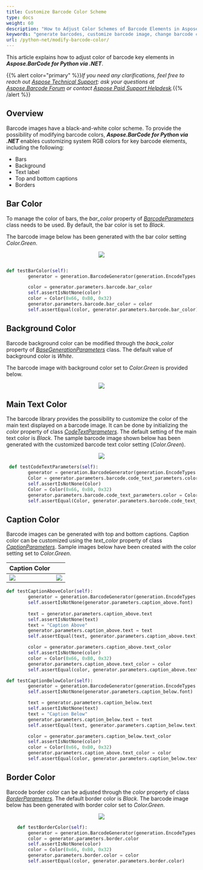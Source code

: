 ```yaml
---
title: Customize Barcode Color Scheme
type: docs
weight: 60
description: "How to Adjust Color Schemes of Barcode Elements in Aspose.BarCode for Python"
keywords: "generate barcodes, customize barcode image, change barcode color, set barcode color, generate colored barcodes, barcode color in Python, work with barcode image in Aspose.BarCode, generate barcodes in Aspose.BarCode"
url: /python-net/modify-barcode-color/
---
```

This article explains how to adjust color of barcode key elements in ***Aspose.BarCode for Python via .NET***.

{{% alert color="primary" %}}*If you need any clarifications, feel free to reach out [Aspose Technical Support](/barcode/python-net/technical-support/): ask your questions at [Aspose.Barcode Forum](https://forum.aspose.com/c/barcode/13) or contact [Aspose Paid Support Helpdesk](https://helpdesk.aspose.com/).*{{% /alert %}}

## **Overview**
Barcode images have a black-and-white color scheme. To provide the possibility of modifying barcode colors, ***Aspose.BarCode for Python via .NET*** enables customizing system RGB colors for key barcode elements, including the following:
- Bars
- Background
- Text label
- Top and bottom captions
- Borders

## **Bar Color**
To manage the color of bars, the *bar_color* property of [*BarcodeParameters*](https://reference.aspose.com/barcode/python-net/aspose.barcode.generation/barcodeparameters/) class needs to be used. By default, the bar color is set to *Black*.  
  
The barcode image below has been generated with the bar color setting *Color.Green*.
  
<p align="center"><image src="colorbarcode.png"></p>

```python

def testBarColor(self):
        generator = generation.BarcodeGenerator(generation.EncodeTypes.CODE_39_STANDARD, "12345678")

        color = generator.parameters.barcode.bar_color
        self.assertIsNotNone(color)
        color = Color(0x66, 0xB0, 0x32)
        generator.parameters.barcode.bar_color = color
        self.assertEqual(color, generator.parameters.barcode.bar_color)

```

## **Background Color**
Barcode background color can be modified through the *back_color* property of [*BaseGenerationParameters*](https://reference.aspose.com/barcode/python-net/aspose.barcode.generation/basegenerationparameters/) class. The default value of background color is *White*.  
  
The barcode image with background color set to *Color.Green* is provided below.
   
<p align="center"><image src="colorbackground.png"></p>

## **Main Text Color**
The barcode library provides the possibility to customize the color of the main text displayed on a barcode image. It can be done by initializing the *color* property of class [*CodeTextParameters*](https://reference.aspose.com/barcode/python-net/aspose.barcode.generation/codetextparameters/). The default setting of the main text color is *Black*. The sample barcode image shown below has been generated with the customized barcode text color setting (*Color.Green*).
  
<p align="center"><image src="colorcodetext.png"></p>

```python
 def testCodeTextParameters(self):
        generator = generation.BarcodeGenerator(generation.EncodeTypes.CODE_39_STANDARD, "12345678")
        Color = generator.parameters.barcode.code_text_parameters.color
        self.assertIsNotNone(Color)
        Color = Color(0x66, 0xB0, 0x32)
        generator.parameters.barcode.code_text_parameters.color = Color
        self.assertEqual(Color, generator.parameters.barcode.code_text_parameters.color)
```

## **Caption Color**
Barcode images can be generated with top and bottom captions. Caption color can be customized using the *text_color* property of class [*CaptionParameters*](https://reference.aspose.com/barcode/python-net/aspose.barcode.generation/captionparameters/). Sample images below have been created with the color setting set to *Color.Green*.
  
|Caption Color|   |
|:--| :-: |
|<image src="colorcaptionabove.png">|<image src="colorcaptionbelow.png">|
  
```python
def testCaptionAboveColor(self):
        generator = generation.BarcodeGenerator(generation.EncodeTypes.CODE_39_STANDARD, "12345678")
        self.assertIsNotNone(generator.parameters.caption_above.font)
        
        text = generator.parameters.caption_above.text
        self.assertIsNotNone(text)
        text = "Caption Above"
        generator.parameters.caption_above.text = text
        self.assertEqual(text, generator.parameters.caption_above.text)

        color = generator.parameters.caption_above.text_color
        self.assertIsNotNone(color)
        color = Color(0x66, 0xB0, 0x32)
        generator.parameters.caption_above.text_color = color
        self.assertEqual(color, generator.parameters.caption_above.text_color)

```
  
```python
def testCaptionBelowColor(self):
        generator = generation.BarcodeGenerator(generation.EncodeTypes.CODE_39_STANDARD, "12345678")
        self.assertIsNotNone(generator.parameters.caption_below.font)

        text = generator.parameters.caption_below.text
        self.assertIsNotNone(text)
        text = "Caption Below"
        generator.parameters.caption_below.text = text
        self.assertEqual(text, generator.parameters.caption_below.text)

        color = generator.parameters.caption_below.text_color
        self.assertIsNotNone(color)
        color = Color(0x66, 0xB0, 0x32)
        generator.parameters.caption_above.text_color = color
        self.assertEqual(color, generator.parameters.caption_below.text_color)
```


## **Border Color**
Barcode border color can be adjusted through the *color* property of class [*BorderParameters*](https://reference.aspose.com/barcode/python-net/aspose.barcode.generation/borderparameters/). The default border color is *Black*. The barcode image below has been generated with border color set to *Color.Green*.
  
<p align="center"><image src="colorborder.png"></p>

```python
    def testBorderColor(self):
        generator = generation.BarcodeGenerator(generation.EncodeTypes.CODE_39_STANDARD, "12345678")
        color = generator.parameters.border.color
        self.assertIsNotNone(color)
        color = Color(0x66, 0xB0, 0x32)
        generator.parameters.border.color = color
        self.assertEqual(color, generator.parameters.border.color)
```